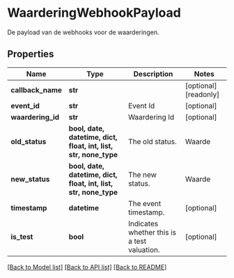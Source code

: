 # WaarderingWebhookPayload

De payload van de webhooks voor de waarderingen.

## Properties
Name | Type | Description | Notes
------------ | ------------- | ------------- | -------------
**callback_name** | **str** |  | [optional] [readonly] 
**event_id** | **str** | Event Id | [optional] 
**waardering_id** | **str** | Waardering Id | [optional] 
**old_status** | **bool, date, datetime, dict, float, int, list, str, none_type** | The old status. | Waarde | Omschrijving | | --- | --- | | &#x60;onbekend&#x60; | Status onbekend. | | &#x60;initialiseren&#x60; | Deze waardering is geinitialiseerd maar moet nog bevestigd worden. | | &#x60;open&#x60; | Deze waardering is bevestigd maar moet nog uitgevoerd worden. | | &#x60;voltooid&#x60; | Deze waardering is voltooid. | | &#x60;opgewaardeerd&#x60; | Deze waardering is geupgrade naar een ander waardering type. | | &#x60;ongeldig&#x60; | Deze waardering is niet geldig, bijvoorbeeld omdat hij niet door de business rules is gekomen. | | &#x60;verlopen&#x60; | Deze waardering is verlopen omdat hij niet op tijd bevestigd is. | | &#x60;error&#x60; | Er is iets mis gegaan voor deze waardering. |    | [optional] 
**new_status** | **bool, date, datetime, dict, float, int, list, str, none_type** | The new status. | Waarde | Omschrijving | | --- | --- | | &#x60;onbekend&#x60; | Status onbekend. | | &#x60;initialiseren&#x60; | Deze waardering is geinitialiseerd maar moet nog bevestigd worden. | | &#x60;open&#x60; | Deze waardering is bevestigd maar moet nog uitgevoerd worden. | | &#x60;voltooid&#x60; | Deze waardering is voltooid. | | &#x60;opgewaardeerd&#x60; | Deze waardering is geupgrade naar een ander waardering type. | | &#x60;ongeldig&#x60; | Deze waardering is niet geldig, bijvoorbeeld omdat hij niet door de business rules is gekomen. | | &#x60;verlopen&#x60; | Deze waardering is verlopen omdat hij niet op tijd bevestigd is. | | &#x60;error&#x60; | Er is iets mis gegaan voor deze waardering. |    | [optional] 
**timestamp** | **datetime** | The event timestamp. | [optional] 
**is_test** | **bool** | Indicates whether this is a test valuation. | [optional] 

[[Back to Model list]](../README.md#documentation-for-models) [[Back to API list]](../README.md#documentation-for-api-endpoints) [[Back to README]](../README.md)


